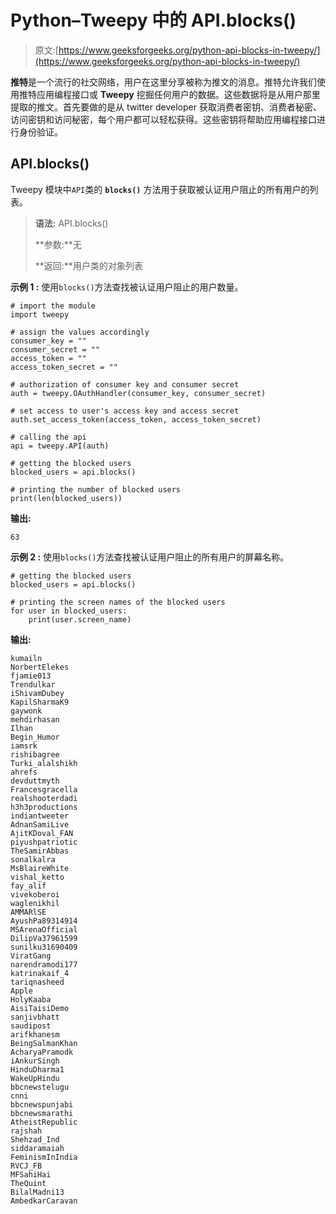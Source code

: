 # Python–Tweepy 中的 API.blocks()

> 原文:[https://www.geeksforgeeks.org/python-api-blocks-in-tweepy/](https://www.geeksforgeeks.org/python-api-blocks-in-tweepy/)

**推特**是一个流行的社交网络，用户在这里分享被称为推文的消息。推特允许我们使用推特应用编程接口或 **Tweepy** 挖掘任何用户的数据。这些数据将是从用户那里提取的推文。首先要做的是从 twitter developer 获取消费者密钥、消费者秘密、访问密钥和访问秘密，每个用户都可以轻松获得。这些密钥将帮助应用编程接口进行身份验证。

## API.blocks()

Tweepy 模块中`API`类的 **`blocks()`** 方法用于获取被认证用户阻止的所有用户的列表。

> **语法:** API.blocks()
> 
> **参数:**无
> 
> **返回:**用户类的对象列表

**示例 1 :** 使用`blocks()`方法查找被认证用户阻止的用户数量。

```
# import the module
import tweepy

# assign the values accordingly
consumer_key = ""
consumer_secret = ""
access_token = ""
access_token_secret = ""

# authorization of consumer key and consumer secret
auth = tweepy.OAuthHandler(consumer_key, consumer_secret)

# set access to user's access key and access secret 
auth.set_access_token(access_token, access_token_secret)

# calling the api 
api = tweepy.API(auth)

# getting the blocked users
blocked_users = api.blocks()

# printing the number of blocked users
print(len(blocked_users))
```

**输出:**

```
63
```

**示例 2 :** 使用`blocks()`方法查找被认证用户阻止的所有用户的屏幕名称。

```
# getting the blocked users
blocked_users = api.blocks()

# printing the screen names of the blocked users
for user in blocked_users:
    print(user.screen_name)
```

**输出:**

```
kumailn
NorbertElekes
fjamie013
Trendulkar
iShivamDubey
KapilSharmaK9
gaywonk
mehdirhasan
Ilhan
Begin_Humor
iamsrk
rishibagree
Turki_alalshikh
ahrefs
devduttmyth
Francesgracella
realshooterdadi
h3h3productions
indiantweeter
AdnanSamiLive
AjitKDoval_FAN
piyushpatriotic
TheSamirAbbas
sonalkalra
MsBlaireWhite
vishal_ketto
fay_alif
vivekoberoi
waglenikhil
AMMARlSE
AyushPa89314914
MSArenaOfficial
DilipVa37961599
sunilku31690409
ViratGang
narendramodi177
katrinakaif_4
tariqnasheed
Apple
HolyKaaba
AisiTaisiDemo
sanjivbhatt
saudipost
arifkhanesm
BeingSalmanKhan
AcharyaPramodk
iAnkurSingh
HinduDharma1
WakeUpHindu
bbcnewstelugu
cnni
bbcnewspunjabi
bbcnewsmarathi
AtheistRepublic
rajshah
Shehzad_Ind
siddaramaiah
FeminismInIndia
RVCJ_FB
MFSahiHai
TheQuint
BilalMadni13
AmbedkarCaravan

```